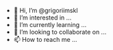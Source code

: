 - 👋 Hi, I’m @grigoriimskl
- 👀 I’m interested in ...
- 🌱 I’m currently learning ...
- 💞️ I’m looking to collaborate on ...
- 📫 How to reach me ...

<!---
grigoriimskl/grigoriimskl is a ✨ special ✨ repository because its `README.md` (this file) appears on your GitHub profile.
You can click the Preview link to take a look at your changes.
--->
